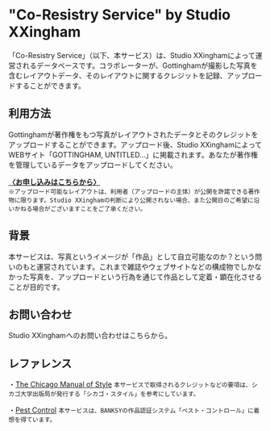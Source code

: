 # "Co-Resistry Service" by Studio XXingham

「Co-Resistry Service」（以下、本サービス）は、Studio XXinghamによって運営されるデータベースです。コラボレーターが、Gottinghamが撮影した写真を含むレイアウトデータ、そのレイアウトに関するクレジットを記録、アップロードすることができます。

## 利用方法
Gottinghamが著作権をもつ写真がレイアウトされたデータとそのクレジットをアップロードすることができます。アップロード後、Studio XXinghamによってWEBサイト「GOTTINGHAM, UNTITLED...」に掲載されます。あなたが著作権を管理しているデータをアップロードしてください。

[**〈お申し込みはこちらから〉**](https://forms.gle/evrznkXArcGpCcnh8)   
`※アップロード可能なレイアウトは、利用者（アップロードの主体）が公開を許諾できる著作物に限ります。Studio XXinghamの判断により公開されない場合、また公開日のご希望に沿いかねる場合がございますことをご了承ください。`

## 背景
本サービスは、写真というイメージが「作品」として自立可能なのか？という問いのもと運営されています。これまで雑誌やウェブサイトなどの構成物でしかなかった写真を、アップロードという行為を通じて作品として定着・顕在化させることが目的です。

## お問い合わせ
Studio XXinghamへのお問い合わせはこちらから。

## レファレンス

・[The Chicago Manual of Style](https://www.chicagomanualofstyle.org/home.html) 
`本サービスで取得されるクレジットなどの要項は、シカゴ大学出版局が発行する「シカゴ・スタイル」を参考にしています。`

・[Pest Control](https://www.pestcontroloffice.com/whatispco.html) 
`本サービスは、BANKSYの作品認証システム「ペスト・コントロール」に着想を得ています。`
